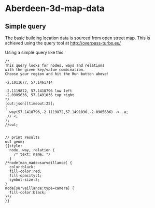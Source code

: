 # Aberdeen-3d-map-data

## Simple query

The basic building location data is sourced from open street map. This is achieved using the query tool at http://overpass-turbo.eu/

Using a simple query like this:
  
    /*
    This query looks for nodes, ways and relations 
    with the given key/value combination.
    Choose your region and hit the Run button above!
    
    -2.1011677, 57.1461714
    
    -2.1119872, 57.1418796 low left
    -2.0905636, 57.1491036 top right
    */
    [out:json][timeout:25];
    (
      way(57.1418796,-2.1119872,57.1491036,-2.0905636) -> .a;
     // <;
    );
    //out;
     
    
    // print results
    out geom;
    {{style:
      node, way, relation {
        /* text: name; */
      }
    /*node[man_made=surveillance] {
      color:black;
      fill-color:red;
      fill-opacity:1;
      symbol-size:3;
    }
    node[surveillance:type=camera] {
      fill-color:black;
    }*/
    }}
